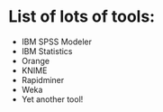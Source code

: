 # List of lots of tools:
- IBM SPSS Modeler
- IBM Statistics
- Orange
- KNIME
- Rapidminer
- Weka
- Yet another tool!

